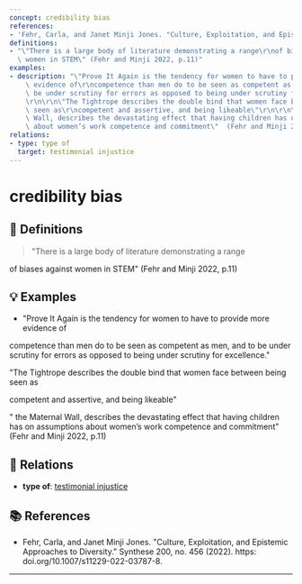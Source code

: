 ```yaml
---
concept: credibility bias
references:
- 'Fehr, Carla, and Janet Minji Jones. "Culture, Exploitation, and Epistemic Approaches to Diversity." Synthese 200, no. 456 (2022). https: doi.org/10.1007/s11229-022-03787-8.'
definitions:
- "\"There is a large body of literature demonstrating a range\r\nof biases against\
  \ women in STEM\" (Fehr and Minji 2022, p.11)"
examples:
- description: "\"Prove It Again is the tendency for women to have to provide more\
    \ evidence of\r\ncompetence than men do to be seen as competent as men, and to\
    \ be under scrutiny for errors as opposed to being under scrutiny for excellence.\"\
    \r\n\r\n\"The Tightrope describes the double bind that women face between being\
    \ seen as\r\ncompetent and assertive, and being likeable\"\r\n\r\n\" the Maternal\
    \ Wall, describes the devastating effect that having children has on assumptions\
    \ about women’s work competence and commitment\"  (Fehr and Minji 2022, p.11)."
relations:
- type: type of
  target: testimonial injustice
---
```


# credibility bias

## 📖 Definitions

> "There is a large body of literature demonstrating a range

of biases against women in STEM" (Fehr and Minji 2022, p.11)

## 💡 Examples

- "Prove It Again is the tendency for women to have to provide more evidence of

competence than men do to be seen as competent as men, and to be under scrutiny for errors as opposed to being under scrutiny for excellence."



"The Tightrope describes the double bind that women face between being seen as

competent and assertive, and being likeable"



" the Maternal Wall, describes the devastating effect that having children has on assumptions about women’s work competence and commitment"  (Fehr and Minji 2022, p.11)

## 🔗 Relations

- **type of**: [testimonial injustice](./testimonial-injustice.md)

## 📚 References

- Fehr, Carla, and Janet Minji Jones. "Culture, Exploitation, and Epistemic Approaches to Diversity." Synthese 200, no. 456 (2022). https: doi.org/10.1007/s11229-022-03787-8.

---

<script src="https://giscus.app/client.js"
                data-repo="natesheehan/conceptcartography"
                data-repo-id="R_kgDOPB5QiQ"
                data-category="General"
                data-category-id="DIC_kwDOPB5Qic4CsAxd"
                data-mapping="pathname"
                data-strict="0"
                data-reactions-enabled="1"
                data-emit-metadata="0"
                data-input-position="bottom"
                data-theme="catppuccin_mocha"
                data-lang="en"
                crossorigin="anonymous"
                async>
        </script>
        
